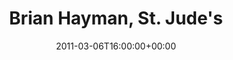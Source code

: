 ---
templateKey: event
guid: 0895ccb2-6eab-11ea-99c5-002590d1d1b0
date: 2011-03-06T16:00:00+00:00
eventTime: '4pm'
title: "Brian Hayman, St. Jude's"
artist: Brian Hayman
city: Oakville
venue: St. Jude's
group: Tim Shia
guests: Chris Banks, Rob Somerville, Shawn Nykwist
---